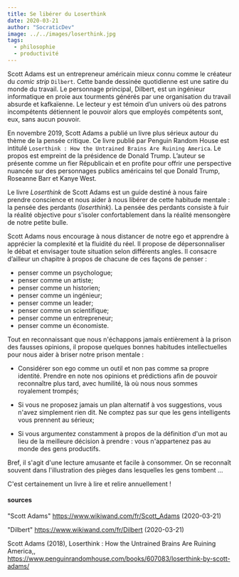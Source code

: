 ```yaml
---
title: Se libérer du Loserthink
date: 2020-03-21
author: "SocraticDev"
image: ../../images/loserthink.jpg
tags:
  - philosophie
  - productivité
---
```


Scott Adams est un entrepreneur américain mieux connu comme le créateur du _comic strip_ `Dilbert`. Cette bande dessinée quotidienne est une satire du monde du travail. Le personnage principal, Dilbert, est un ingénieur informatique en proie aux tourments générés par une organisation du travail absurde et kafkaïenne. Le lecteur y est témoin d’un univers où des patrons incompétents détiennent le pouvoir alors que employés compétents sont, eux, sans aucun pouvoir.

En novembre 2019, Scott Adams a publié un livre plus sérieux autour du thème de la pensée critique. Ce livre publié par Penguin Random House est intitulé `Loserthink : How the Untrained Brains Are Ruining America`. Le propos est empreint de la présidence de Donald Trump. L’auteur se présente comme un fier Républicain et en profite pour offrir une perspective nuancée sur des personnages publics américains tel que Donald Trump, Roseanne Barr et Kanye West.

Le livre _Loserthink_ de Scott Adams est un guide destiné à nous faire prendre conscience et nous aider à nous libérer de cette habitude mentale : la pensée des perdants (_loserthink_). La pensée des perdants consiste à fuir la réalité objective pour s'isoler confortablement dans la réalité mensongère de notre petite bulle.

Scott Adams nous encourage à nous distancer de notre ego et apprendre à apprécier la complexité et la fluidité du réel. Il propose de dépersonnaliser le débat et envisager toute situation selon différents angles. Il consacre d’ailleur un chapitre à propos de chacune de ces façons de penser :

- penser comme un psychologue;
- penser comme un artiste;
- penser comme un historien;
- penser comme un ingénieur;
- penser comme un leader;
- penser comme un scientifique;
- penser comme un entrepreneur;
- penser comme un économiste.

Tout en reconnaissant que nous n'échappons jamais entièrement à la prison des fausses opinions, il propose quelques bonnes habitudes intellectuelles pour nous aider à briser notre prison mentale :

- Considérer son ego comme un outil et non pas comme sa propre identité. Prendre en note nos opinions et prédictions afin de pouvoir reconnaître plus tard, avec humilité, là où nous nous sommes royalement trompés;

- Si vous ne proposez jamais un plan alternatif à vos suggestions, vous n'avez simplement rien dit. Ne comptez pas sur que les gens intelligents vous prennent au sérieux;

- Si vous argumentez constamment à propos de la définition d'un mot au lieu de la meilleure décision à prendre : vous n'appartenez pas au monde des gens productifs.

Bref, il s'agit d'une lecture amusante et facile à consommer. On se reconnaît souvent dans l'illustration des pièges dans lesquelles les gens tombent ...

C'est certainement un livre à lire et relire annuellement !

#### sources

"Scott Adams" https://www.wikiwand.com/fr/Scott_Adams (2020-03-21)

"Dilbert" https://www.wikiwand.com/fr/Dilbert (2020-03-21)

Scott Adams (2018), Loserthink : How the Untrained Brains Are Ruining America,, https://www.penguinrandomhouse.com/books/607083/loserthink-by-scott-adams/

